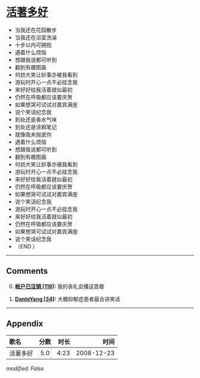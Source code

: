 # [活著多好](https://music.163.com/song?id=30569075)

* 当我还在花园散步
* 当我还在浴室洗澡
* 十步以内可拥抱
* 遇着什么烦恼
* 想跟我说都可听到
* 翻到有趣图画
* 何妨大笑让妙事亦被我看到
* 游玩时开心一点不必挂念我
* 来好好给我活着就似最初
* 仍然在呼吸都应该要庆贺
* 如果想哭可试试对嘉宾满座
* 说个笑话纪念我
* 到处还是香水气味
* 到处还是涂鸦笔记
* 就像我未抛底你
* 遇着什么烦恼
* 想跟我说都可听到
* 翻到有趣图画
* 何妨大笑让妙事亦被我看到
* 游玩时开心一点不必挂念我
* 来好好给我活着就似最初
* 仍然在呼吸都应该要庆贺
* 如果想哭可试试对嘉宾满座
* 说个笑话纪念我
* 游玩时开心一点不必挂念我
* 来好好给我活着就似最初
* 仍然在呼吸都应该要庆贺
* 如果想哭可试试对嘉宾满座
* 说个笑话纪念我
* （END ）


---

## Comments
0. **[帐户已注销 \[119\]](https://music.163.com/#/user/home?id=57496610):** 我的丧礼会播这首歌

1. **[DanteYang \[34\]](https://music.163.com/#/user/home?id=47785580):** 大概抑郁症患者最会讲笑话



---

## Appendix

|歌名|分数|时长|时间|
|:---|:---:|---:|---:|
|活著多好|5.0|4:23|2008-12-23

*modified: False*